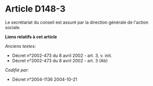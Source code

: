 # Article D148-3

Le secrétariat du conseil est assuré par la direction générale de l'action sociale.

**Liens relatifs à cet article**

_Anciens textes_:

  - Décret n°2002-473 du 8 avril 2002 - art. 3, v. init.
  - Décret n°2002-473 du 8 avril 2002 - art. 3 (Ab)

_Codifié par_:

  - Décret n°2004-1136 2004-10-21
